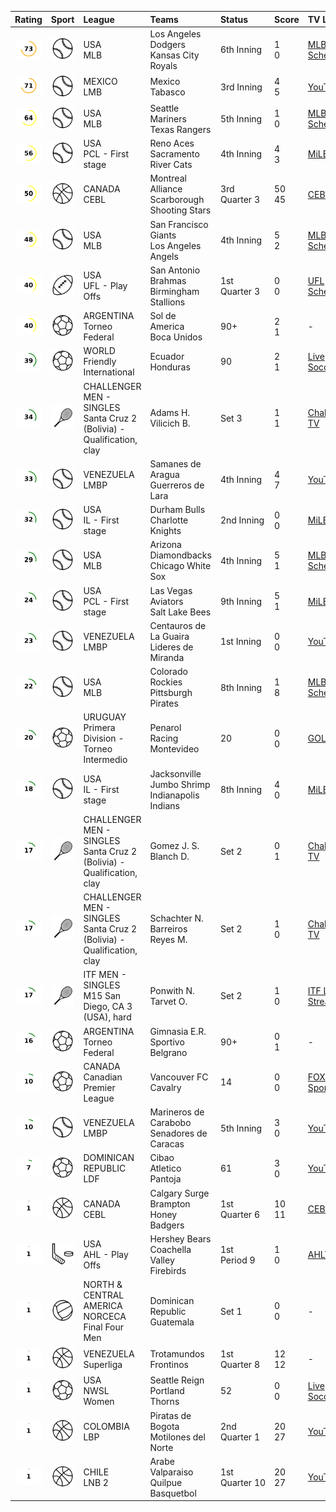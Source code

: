 | Rating                                                                                                                                 | Sport                                                                                                                     | League                                                                   | Teams                                             | Status         | Score    | TV Listing                                                                                                      |
|:---------------------------------------------------------------------------------------------------------------------------------------|:--------------------------------------------------------------------------------------------------------------------------|:-------------------------------------------------------------------------|:--------------------------------------------------|:---------------|:---------|:----------------------------------------------------------------------------------------------------------------|
| <img src="https://raw.githubusercontent.com/BlakeDuncan25/Donut-SVG-Ratings/bac4e4a278175106499642192132b1786a9aec38/73.svg" alt="73"> | <img src="https://raw.githubusercontent.com/BlakeDuncan25/Donut-SVG-Ratings/master/baseball.png" alt="Baseball">          | USA<br>MLB                                                               | Los Angeles Dodgers<br>Kansas City Royals         | 6th Inning     | 1<br>0   | <a href="https://www.mlb.com/schedule">MLB Schedule</a>                                                         |
| <img src="https://raw.githubusercontent.com/BlakeDuncan25/Donut-SVG-Ratings/bac4e4a278175106499642192132b1786a9aec38/71.svg" alt="71"> | <img src="https://raw.githubusercontent.com/BlakeDuncan25/Donut-SVG-Ratings/master/baseball.png" alt="Baseball">          | MEXICO<br>LMB                                                            | Mexico<br>Tabasco                                 | 3rd Inning     | 4<br>5   | <a href="https://www.youtube.com/results?search_query=liga+mexicana+de+beisbol&sp=EgJAAQ%253D%253D">YouTube</a> |
| <img src="https://raw.githubusercontent.com/BlakeDuncan25/Donut-SVG-Ratings/bac4e4a278175106499642192132b1786a9aec38/64.svg" alt="64"> | <img src="https://raw.githubusercontent.com/BlakeDuncan25/Donut-SVG-Ratings/master/baseball.png" alt="Baseball">          | USA<br>MLB                                                               | Seattle Mariners<br>Texas Rangers                 | 5th Inning     | 1<br>0   | <a href="https://www.mlb.com/schedule">MLB Schedule</a>                                                         |
| <img src="https://raw.githubusercontent.com/BlakeDuncan25/Donut-SVG-Ratings/bac4e4a278175106499642192132b1786a9aec38/56.svg" alt="56"> | <img src="https://raw.githubusercontent.com/BlakeDuncan25/Donut-SVG-Ratings/master/baseball.png" alt="Baseball">          | USA<br>PCL - First stage                                                 | Reno Aces<br>Sacramento River Cats                | 4th Inning     | 4<br>3   | <a href="http://milb.tv/">MiLB.TV</a>                                                                           |
| <img src="https://raw.githubusercontent.com/BlakeDuncan25/Donut-SVG-Ratings/bac4e4a278175106499642192132b1786a9aec38/50.svg" alt="50"> | <img src="https://raw.githubusercontent.com/BlakeDuncan25/Donut-SVG-Ratings/master/basketball.png" alt="Basketball">      | CANADA<br>CEBL                                                           | Montreal Alliance<br>Scarborough Shooting Stars   | 3rd Quarter 3  | 50<br>45 | <a href="https://plus.cebl.ca/">CEBL+</a>                                                                       |
| <img src="https://raw.githubusercontent.com/BlakeDuncan25/Donut-SVG-Ratings/bac4e4a278175106499642192132b1786a9aec38/48.svg" alt="48"> | <img src="https://raw.githubusercontent.com/BlakeDuncan25/Donut-SVG-Ratings/master/baseball.png" alt="Baseball">          | USA<br>MLB                                                               | San Francisco Giants<br>Los Angeles Angels        | 4th Inning     | 5<br>2   | <a href="https://www.mlb.com/schedule">MLB Schedule</a>                                                         |
| <img src="https://raw.githubusercontent.com/BlakeDuncan25/Donut-SVG-Ratings/bac4e4a278175106499642192132b1786a9aec38/40.svg" alt="40"> | <img src="https://raw.githubusercontent.com/BlakeDuncan25/Donut-SVG-Ratings/master/football.png" alt="American Football"> | USA<br>UFL - Play Offs                                                   | San Antonio Brahmas<br>Birmingham Stallions       | 1st Quarter 3  | 0<br>0   | <a href="https://www.theufl.com/schedule">UFL Schedule</a>                                                      |
| <img src="https://raw.githubusercontent.com/BlakeDuncan25/Donut-SVG-Ratings/bac4e4a278175106499642192132b1786a9aec38/40.svg" alt="40"> | <img src="https://raw.githubusercontent.com/BlakeDuncan25/Donut-SVG-Ratings/master/soccer.png" alt="Soccer">              | ARGENTINA<br>Torneo Federal                                              | Sol de America<br>Boca Unidos                     | 90+            | 2<br>1   | -                                                                                                               |
| <img src="https://raw.githubusercontent.com/BlakeDuncan25/Donut-SVG-Ratings/bac4e4a278175106499642192132b1786a9aec38/39.svg" alt="39"> | <img src="https://raw.githubusercontent.com/BlakeDuncan25/Donut-SVG-Ratings/master/soccer.png" alt="Soccer">              | WORLD<br>Friendly International                                          | Ecuador<br>Honduras                               | 90             | 2<br>1   | <a href="https://www.livesoccertv.com/competitions/international/friendly/">Live Soccer TV</a>                  |
| <img src="https://raw.githubusercontent.com/BlakeDuncan25/Donut-SVG-Ratings/bac4e4a278175106499642192132b1786a9aec38/34.svg" alt="34"> | <img src="https://raw.githubusercontent.com/BlakeDuncan25/Donut-SVG-Ratings/master/tennis.png" alt="Tennis">              | CHALLENGER MEN - SINGLES<br>Santa Cruz 2 (Bolivia) - Qualification, clay | Adams H.<br>Vilicich B.                           | Set 3          | 1<br>1   | <a href="https://www.atptour.com/en/atp-challenger-tour/challenger-tv">Challenger TV</a>                        |
| <img src="https://raw.githubusercontent.com/BlakeDuncan25/Donut-SVG-Ratings/bac4e4a278175106499642192132b1786a9aec38/33.svg" alt="33"> | <img src="https://raw.githubusercontent.com/BlakeDuncan25/Donut-SVG-Ratings/master/baseball.png" alt="Baseball">          | VENEZUELA<br>LMBP                                                        | Samanes de Aragua<br>Guerreros de Lara            | 4th Inning     | 4<br>7   | <a href="https://www.youtube.com/@LMBPVE/streams">YouTube</a>                                                   |
| <img src="https://raw.githubusercontent.com/BlakeDuncan25/Donut-SVG-Ratings/bac4e4a278175106499642192132b1786a9aec38/32.svg" alt="32"> | <img src="https://raw.githubusercontent.com/BlakeDuncan25/Donut-SVG-Ratings/master/baseball.png" alt="Baseball">          | USA<br>IL - First stage                                                  | Durham Bulls<br>Charlotte Knights                 | 2nd Inning     | 0<br>0   | <a href="http://milb.tv/">MiLB.TV</a>                                                                           |
| <img src="https://raw.githubusercontent.com/BlakeDuncan25/Donut-SVG-Ratings/bac4e4a278175106499642192132b1786a9aec38/29.svg" alt="29"> | <img src="https://raw.githubusercontent.com/BlakeDuncan25/Donut-SVG-Ratings/master/baseball.png" alt="Baseball">          | USA<br>MLB                                                               | Arizona Diamondbacks<br>Chicago White Sox         | 4th Inning     | 5<br>1   | <a href="https://www.mlb.com/schedule">MLB Schedule</a>                                                         |
| <img src="https://raw.githubusercontent.com/BlakeDuncan25/Donut-SVG-Ratings/bac4e4a278175106499642192132b1786a9aec38/24.svg" alt="24"> | <img src="https://raw.githubusercontent.com/BlakeDuncan25/Donut-SVG-Ratings/master/baseball.png" alt="Baseball">          | USA<br>PCL - First stage                                                 | Las Vegas Aviators<br>Salt Lake Bees              | 9th Inning     | 5<br>1   | <a href="http://milb.tv/">MiLB.TV</a>                                                                           |
| <img src="https://raw.githubusercontent.com/BlakeDuncan25/Donut-SVG-Ratings/bac4e4a278175106499642192132b1786a9aec38/23.svg" alt="23"> | <img src="https://raw.githubusercontent.com/BlakeDuncan25/Donut-SVG-Ratings/master/baseball.png" alt="Baseball">          | VENEZUELA<br>LMBP                                                        | Centauros de La Guaira<br>Lideres de Miranda      | 1st Inning     | 0<br>0   | <a href="https://www.youtube.com/@LMBPVE/streams">YouTube</a>                                                   |
| <img src="https://raw.githubusercontent.com/BlakeDuncan25/Donut-SVG-Ratings/bac4e4a278175106499642192132b1786a9aec38/22.svg" alt="22"> | <img src="https://raw.githubusercontent.com/BlakeDuncan25/Donut-SVG-Ratings/master/baseball.png" alt="Baseball">          | USA<br>MLB                                                               | Colorado Rockies<br>Pittsburgh Pirates            | 8th Inning     | 1<br>8   | <a href="https://www.mlb.com/schedule">MLB Schedule</a>                                                         |
| <img src="https://raw.githubusercontent.com/BlakeDuncan25/Donut-SVG-Ratings/bac4e4a278175106499642192132b1786a9aec38/20.svg" alt="20"> | <img src="https://raw.githubusercontent.com/BlakeDuncan25/Donut-SVG-Ratings/master/soccer.png" alt="Soccer">              | URUGUAY<br>Primera Division - Torneo Intermedio                          | Penarol<br>Racing Montevideo                      | 20             | 0<br>0   | <a href="https://watch.fanatiz.com/channels">GOLTV</a>                                                          |
| <img src="https://raw.githubusercontent.com/BlakeDuncan25/Donut-SVG-Ratings/bac4e4a278175106499642192132b1786a9aec38/18.svg" alt="18"> | <img src="https://raw.githubusercontent.com/BlakeDuncan25/Donut-SVG-Ratings/master/baseball.png" alt="Baseball">          | USA<br>IL - First stage                                                  | Jacksonville Jumbo Shrimp<br>Indianapolis Indians | 8th Inning     | 4<br>0   | <a href="http://milb.tv/">MiLB.TV</a>                                                                           |
| <img src="https://raw.githubusercontent.com/BlakeDuncan25/Donut-SVG-Ratings/bac4e4a278175106499642192132b1786a9aec38/17.svg" alt="17"> | <img src="https://raw.githubusercontent.com/BlakeDuncan25/Donut-SVG-Ratings/master/tennis.png" alt="Tennis">              | CHALLENGER MEN - SINGLES<br>Santa Cruz 2 (Bolivia) - Qualification, clay | Gomez J. S.<br>Blanch D.                          | Set 2          | 0<br>1   | <a href="https://www.atptour.com/en/atp-challenger-tour/challenger-tv">Challenger TV</a>                        |
| <img src="https://raw.githubusercontent.com/BlakeDuncan25/Donut-SVG-Ratings/bac4e4a278175106499642192132b1786a9aec38/17.svg" alt="17"> | <img src="https://raw.githubusercontent.com/BlakeDuncan25/Donut-SVG-Ratings/master/tennis.png" alt="Tennis">              | CHALLENGER MEN - SINGLES<br>Santa Cruz 2 (Bolivia) - Qualification, clay | Schachter N.<br>Barreiros Reyes M.                | Set 2          | 1<br>0   | <a href="https://www.atptour.com/en/atp-challenger-tour/challenger-tv">Challenger TV</a>                        |
| <img src="https://raw.githubusercontent.com/BlakeDuncan25/Donut-SVG-Ratings/bac4e4a278175106499642192132b1786a9aec38/17.svg" alt="17"> | <img src="https://raw.githubusercontent.com/BlakeDuncan25/Donut-SVG-Ratings/master/tennis.png" alt="Tennis">              | ITF MEN - SINGLES<br>M15 San Diego, CA 3 (USA), hard                     | Ponwith N.<br>Tarvet O.                           | Set 2          | 1<br>0   | <a href="https://live.itftennis.com/en/live-streams/">ITF Live Streams</a>                                      |
| <img src="https://raw.githubusercontent.com/BlakeDuncan25/Donut-SVG-Ratings/bac4e4a278175106499642192132b1786a9aec38/16.svg" alt="16"> | <img src="https://raw.githubusercontent.com/BlakeDuncan25/Donut-SVG-Ratings/master/soccer.png" alt="Soccer">              | ARGENTINA<br>Torneo Federal                                              | Gimnasia E.R.<br>Sportivo Belgrano                | 90+            | 0<br>1   | -                                                                                                               |
| <img src="https://raw.githubusercontent.com/BlakeDuncan25/Donut-SVG-Ratings/bac4e4a278175106499642192132b1786a9aec38/10.svg" alt="10"> | <img src="https://raw.githubusercontent.com/BlakeDuncan25/Donut-SVG-Ratings/master/soccer.png" alt="Soccer">              | CANADA<br>Canadian Premier League                                        | Vancouver FC<br>Cavalry                           | 14             | 0<br>0   | <a href="https://www.foxsports.com/live">FOX Sports</a>                                                         |
| <img src="https://raw.githubusercontent.com/BlakeDuncan25/Donut-SVG-Ratings/bac4e4a278175106499642192132b1786a9aec38/10.svg" alt="10"> | <img src="https://raw.githubusercontent.com/BlakeDuncan25/Donut-SVG-Ratings/master/baseball.png" alt="Baseball">          | VENEZUELA<br>LMBP                                                        | Marineros de Carabobo<br>Senadores de Caracas     | 5th Inning     | 3<br>0   | <a href="https://www.youtube.com/@LMBPVE/streams">YouTube</a>                                                   |
| <img src="https://raw.githubusercontent.com/BlakeDuncan25/Donut-SVG-Ratings/bac4e4a278175106499642192132b1786a9aec38/7.svg" alt="7">   | <img src="https://raw.githubusercontent.com/BlakeDuncan25/Donut-SVG-Ratings/master/soccer.png" alt="Soccer">              | DOMINICAN REPUBLIC<br>LDF                                                | Cibao<br>Atletico Pantoja                         | 61             | 3<br>0   | <a href="https://www.youtube.com/@ldfcomdo/streams">YouTube</a>                                                 |
| <img src="https://raw.githubusercontent.com/BlakeDuncan25/Donut-SVG-Ratings/bac4e4a278175106499642192132b1786a9aec38/1.svg" alt="1">   | <img src="https://raw.githubusercontent.com/BlakeDuncan25/Donut-SVG-Ratings/master/basketball.png" alt="Basketball">      | CANADA<br>CEBL                                                           | Calgary Surge<br>Brampton Honey Badgers           | 1st Quarter 6  | 10<br>11 | <a href="https://plus.cebl.ca/">CEBL+</a>                                                                       |
| <img src="https://raw.githubusercontent.com/BlakeDuncan25/Donut-SVG-Ratings/bac4e4a278175106499642192132b1786a9aec38/1.svg" alt="1">   | <img src="https://raw.githubusercontent.com/BlakeDuncan25/Donut-SVG-Ratings/master/hockey.png" alt="Ice Hockey">          | USA<br>AHL - Play Offs                                                   | Hershey Bears<br>Coachella Valley Firebirds       | 1st Period 9   | 1<br>0   | <a href="https://www.watchtheahl.com/#/">AHLTV</a>                                                              |
| <img src="https://raw.githubusercontent.com/BlakeDuncan25/Donut-SVG-Ratings/bac4e4a278175106499642192132b1786a9aec38/1.svg" alt="1">   | <img src="https://raw.githubusercontent.com/BlakeDuncan25/Donut-SVG-Ratings/master/volleyball.png" alt="Volleyball">      | NORTH & CENTRAL AMERICA<br>NORCECA Final Four Men                        | Dominican Republic<br>Guatemala                   | Set 1          | 0<br>0   | -                                                                                                               |
| <img src="https://raw.githubusercontent.com/BlakeDuncan25/Donut-SVG-Ratings/bac4e4a278175106499642192132b1786a9aec38/1.svg" alt="1">   | <img src="https://raw.githubusercontent.com/BlakeDuncan25/Donut-SVG-Ratings/master/basketball.png" alt="Basketball">      | VENEZUELA<br>Superliga                                                   | Trotamundos<br>Frontinos                          | 1st Quarter 8  | 12<br>12 | -                                                                                                               |
| <img src="https://raw.githubusercontent.com/BlakeDuncan25/Donut-SVG-Ratings/bac4e4a278175106499642192132b1786a9aec38/1.svg" alt="1">   | <img src="https://raw.githubusercontent.com/BlakeDuncan25/Donut-SVG-Ratings/master/soccer.png" alt="Soccer">              | USA<br>NWSL Women                                                        | Seattle Reign<br>Portland Thorns                  | 52             | 0<br>0   | <a href="https://www.livesoccertv.com/competitions/united-states/nwsl/">Live Soccer TV</a>                      |
| <img src="https://raw.githubusercontent.com/BlakeDuncan25/Donut-SVG-Ratings/bac4e4a278175106499642192132b1786a9aec38/1.svg" alt="1">   | <img src="https://raw.githubusercontent.com/BlakeDuncan25/Donut-SVG-Ratings/master/basketball.png" alt="Basketball">      | COLOMBIA<br>LBP                                                          | Piratas de Bogota<br>Motilones del Norte          | 2nd Quarter 1  | 20<br>27 | <a href="https://www.youtube.com/@dpbcolombia/streams">YouTube</a>                                              |
| <img src="https://raw.githubusercontent.com/BlakeDuncan25/Donut-SVG-Ratings/bac4e4a278175106499642192132b1786a9aec38/1.svg" alt="1">   | <img src="https://raw.githubusercontent.com/BlakeDuncan25/Donut-SVG-Ratings/master/basketball.png" alt="Basketball">      | CHILE<br>LNB 2                                                           | Arabe Valparaiso<br>Quilpue Basquetbol            | 1st Quarter 10 | 20<br>27 | <a href="https://www.youtube.com/@LNBChile/streams">YouTube</a>                                                 |